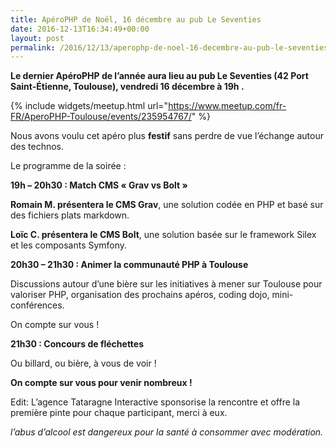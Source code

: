```yaml
---
title: ApéroPHP de Noël, 16 décembre au pub Le Seventies
date: 2016-12-13T16:34:49+00:00
layout: post
permalink: /2016/12/13/aperophp-de-noel-16-decembre-au-pub-le-seventies/
---
```


**Le dernier ApéroPHP de l&rsquo;année aura lieu au pub Le Seventies (42 Port Saint-Étienne, Toulouse), vendredi 16 décembre à 19h .**

{% include widgets/meetup.html url="https://www.meetup.com/fr-FR/AperoPHP-Toulouse/events/235954767/" %}


Nous avons voulu cet apéro plus **festif** sans perdre de vue l&rsquo;échange autour des technos.

Le programme de la soirée :

**19h &#8211; 20h30 : Match CMS &laquo;&nbsp;Grav vs Bolt&nbsp;&raquo;**

**Romain M. présentera le CMS Grav**, une solution codée en PHP et basé sur des fichiers plats markdown.

**Loïc C. présentera le CMS Bolt**, une solution basée sur le framework Silex et les composants Symfony.

**20h30 &#8211; 21h30 : Animer la communauté PHP à Toulouse**

Discussions autour d&rsquo;une bière sur les initiatives à mener sur Toulouse pour valoriser PHP, organisation des prochains apéros, coding dojo, mini-conférences.

On compte sur vous !

**21h30 : Concours de fléchettes**

Ou billard, ou bière, à vous de voir !

**On compte sur vous pour venir nombreux !**

Edit: L&rsquo;agence Tataragne Interactive sponsorise la rencontre et offre la première pinte pour chaque participant, merci à eux.

_l&rsquo;abus d&rsquo;alcool est dangereux pour la santé à consommer avec modération._
